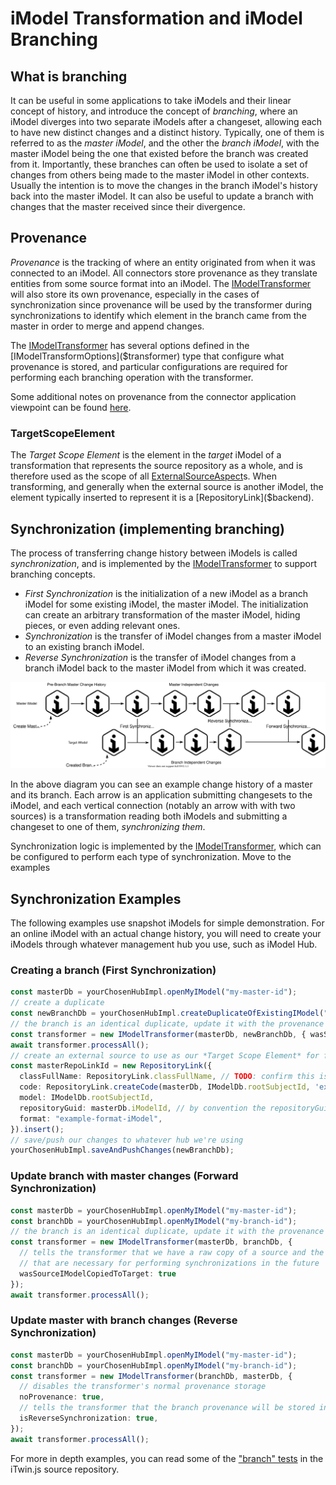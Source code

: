 # iModel Transformation and iModel Branching

## What is branching

It can be useful in some applications to take iModels and their linear concept of history, and introduce the concept of
*branching*, where an iModel diverges into two separate iModels after a changeset, allowing each to have new distinct changes and
a distinct history. Typically, one of them is referred to as the *master iModel*, and the other the *branch iModel*,
with the master iModel being the one that existed before the branch was created from it.
Importantly, these branches can often be used to isolate a set of changes from others being made to the master iModel
in other contexts. Usually the intention is to move the changes in the branch iModel's history back into
the master iModel. It can also be useful to update a branch with changes that the master received since their divergence.

## Provenance

*Provenance* is the tracking of where an entity originated from when it was connected to an iModel. All connectors
store provenance as they translate entities from some source format into an iModel. The [IModelTransformer]($transformer) will
also store its own provenance, especially in the cases of synchronization since provenance will be used by the transformer
during synchronizations to identify which element in the branch came from the master in order to merge and append changes.

The [IModelTransformer]($transformer) has several options defined in the [IModelTransformOptions]($transformer) type
that configure what provenance is stored, and particular configurations are required for performing each branching operation
with the transformer.

Some additional notes on provenance from the connector application viewpoint can be found [here](/learning/writeaconnector/#sync).

### TargetScopeElement

The *Target Scope Element* is the element in the *target* iModel of a transformation that represents the source repository as a whole,
and is therefore used as the scope of all [ExternalSourceAspect]($backend)s.
When transforming, and generally when the external source is another iModel, the element typically inserted to represent it is a
[RepositoryLink]($backend).

## Synchronization (implementing branching)

The process of transferring change history between iModels is called *synchronization*, and is implemented by the
[IModelTransformer]($transformer) to support branching concepts.

- *First Synchronization* is the initialization of a new iModel as a branch iModel for some existing iModel, the master iModel.
  The initialization can create an arbitrary transformation of the master iModel, hiding pieces, or even adding relevant ones.
- *Synchronization* is the transfer of iModel changes from a master iModel to an existing branch iModel.
- *Reverse Synchronization* is the transfer of iModel changes from a branch iModel back to the master iModel from which it was created.

![synchronization diagram](./iModelBranching.drawio.svg)

In the above diagram you can see an example change history of a master and its branch. Each arrow is an application submitting
changesets to the iModel, and each vertical connection (notably an arrow with with two sources) is a transformation reading both
iModels and submitting a changeset to one of them, *synchronizing them*.

Synchronization logic is implemented by the [IModelTransformer]($transformer), which can be configured to perform each type of
synchronization. Move to the examples

## Synchronization Examples

The following examples use snapshot iModels for simple demonstration. For an online iModel with an actual change history,
you will need to create your iModels through whatever management hub you use, such as iModel Hub.

### Creating a branch (First Synchronization)

```ts
const masterDb = yourChosenHubImpl.openMyIModel("my-master-id");
// create a duplicate
const newBranchDb = yourChosenHubImpl.createDuplicateOfExistingIModel("my-master-id");
// the branch is an identical duplicate, update it with the provenance required for the transformer to perform future synchronizations
const transformer = new IModelTransformer(masterDb, newBranchDb, { wasSourceIModelCopiedToTarget: true });
await transformer.processAll();
// create an external source to use as our *Target Scope Element* for future synchronizations
const masterRepoLinkId = new RepositoryLink({
  classFullName: RepositoryLink.classFullName, // TODO: confirm this is necessary
  code: RepositoryLink.createCode(masterDb, IModelDb.rootSubjectId, 'example-master-repo-link-id'),
  model: IModelDb.rootSubjectId,
  repositoryGuid: masterDb.iModelId, // by convention the repositoryGuid of an external source that is an iModel is that iModel's id
  format: "example-format-iModel",
}).insert();
// save/push our changes to whatever hub we're using
yourChosenHubImpl.saveAndPushChanges(newBranchDb);
```

### Update branch with master changes (Forward Synchronization)

```ts
const masterDb = yourChosenHubImpl.openMyIModel("my-master-id");
const branchDb = yourChosenHubImpl.openMyIModel("my-branch-id");
// the branch is an identical duplicate, update it with the provenance required for the transformer to perform future synchronizations
const transformer = new IModelTransformer(masterDb, branchDb, {
  // tells the transformer that we have a raw copy of a source and the target should be filled with provenance external source aspects
  // that are necessary for performing synchronizations in the future
  wasSourceIModelCopiedToTarget: true
});
await transformer.processAll();
```

### Update master with branch changes (Reverse Synchronization)

```ts
const masterDb = yourChosenHubImpl.openMyIModel("my-master-id");
const branchDb = yourChosenHubImpl.openMyIModel("my-branch-id");
const transformer = new IModelTransformer(branchDb, masterDb, {
  // disables the transformer's normal provenance storage
  noProvenance: true,
  // tells the transformer that the branch provenance will be stored in the source since the synchronization direction is reversed
  isReverseSynchronization: true,
});
await transformer.processAll();
```

For more in depth examples, you can read some of the ["branch" tests](https://github.com/iTwin/itwinjs-core/blob/master/core/transformer/src/test/standalone/IModelTransformer.test.ts)
in the iTwin.js source repository.
